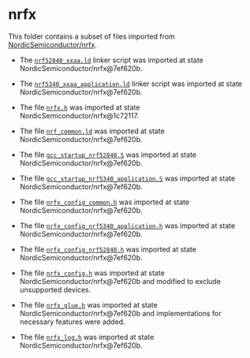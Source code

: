 <!--
SPDX-FileCopyrightText: 2023 Fraunhofer-Gesellschaft zur Förderung der angewandten Forschung e.V.
SPDX-License-Identifier: BSD-3-Clause
-->
# nrfx

This folder contains a subset of files imported from [NordicSemiconductor/nrfx](https://github.com/NordicSemiconductor/nrfx).

- The [`nrf52840_xxaa.ld`](https://github.com/NordicSemiconductor/nrfx/blob/7ef620bedd3fd41828e0f81523a1d08a986b8a0e/mdk/nrf52840_xxaa.ld) linker script was imported at state NordicSemiconductor/nrfx@7ef620b.

- The [`nrf5340_xxaa_application.ld`](https://github.com/NordicSemiconductor/nrfx/blob/7ef620bedd3fd41828e0f81523a1d08a986b8a0e/mdk/nrf5340_xxaa_application.ld) linker script was imported at state NordicSemiconductor/nrfx@7ef620b.

- The file [`nrfx.h`](https://github.com/NordicSemiconductor/nrfx/blob/1c721175f22dbb1bf125a570a427b53f810881bb/nrfx.h) was imported at state NordicSemiconductor/nrfx@1c72117.

- The file [`nrf_common.ld`](https://github.com/NordicSemiconductor/nrfx/blob/7ef620bedd3fd41828e0f81523a1d08a986b8a0e/mdk/nrf_common.ld) was imported at state NordicSemiconductor/nrfx@7ef620b.

- The file [`gcc_startup_nrf52840.S`](https://github.com/NordicSemiconductor/nrfx/blob/7ef620bedd3fd41828e0f81523a1d08a986b8a0e/mdk/gcc_startup_nrf52840.S) was imported at state NordicSemiconductor/nrfx@7ef620b.

- The file [`gcc_startup_nrf5340_application.S`](https://github.com/NordicSemiconductor/nrfx/blob/7ef620bedd3fd41828e0f81523a1d08a986b8a0e/mdk/gcc_startup_nrf5340_application.S) was imported at state NordicSemiconductor/nrfx@7ef620b.

- The file [`nrfx_config_common.h`](https://github.com/NordicSemiconductor/nrfx/blob/7ef620bedd3fd41828e0f81523a1d08a986b8a0e/templates/nrfx_config_common.h) was imported at state NordicSemiconductor/nrfx@7ef620b.

- The file [`nrfx_config_nrf5340_application.h`](https://github.com/NordicSemiconductor/nrfx/blob/7ef620bedd3fd41828e0f81523a1d08a986b8a0e/templates/nrfx_config_nrf5340_application.h) was imported at state NordicSemiconductor/nrfx@7ef620b.

- The file [`nrfx_config_nrf52840.h`](https://github.com/NordicSemiconductor/nrfx/blob/7ef620bedd3fd41828e0f81523a1d08a986b8a0e/templates/nrfx_config_nrf52840.h) was imported at state NordicSemiconductor/nrfx@7ef620b.

- The file [`nrfx_config.h`](https://github.com/NordicSemiconductor/nrfx/blob/7ef620bedd3fd41828e0f81523a1d08a986b8a0e/templates/nrfx_config.h) was imported at state NordicSemiconductor/nrfx@7ef620b and modified to exclude unsupported devices.

- The file [`nrfx_glue.h`](https://github.com/NordicSemiconductor/nrfx/blob/7ef620bedd3fd41828e0f81523a1d08a986b8a0e/templates/nrfx_glue.h) was imported at state NordicSemiconductor/nrfx@7ef620b and implementations for necessary features were added.

- The file [`nrfx_log.h`](https://github.com/NordicSemiconductor/nrfx/blob/7ef620bedd3fd41828e0f81523a1d08a986b8a0e/templates/nrfx_log.h) was imported at state NordicSemiconductor/nrfx@7ef620b.
